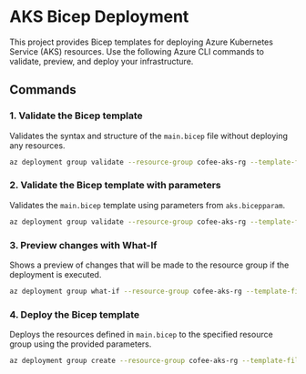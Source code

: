 # AKS Bicep Deployment

This project provides Bicep templates for deploying Azure Kubernetes Service (AKS) resources. Use the following Azure CLI commands to validate, preview, and deploy your infrastructure.

## Commands

### 1. Validate the Bicep template

Validates the syntax and structure of the `main.bicep` file without deploying any resources.

```sh
az deployment group validate --resource-group cofee-aks-rg --template-file main.bicep
```

### 2. Validate the Bicep template with parameters

Validates the `main.bicep` template using parameters from `aks.bicepparam`.

```sh
az deployment group validate --resource-group cofee-aks-rg --template-file main.bicep --parameters aks.bicepparam
```

### 3. Preview changes with What-If

Shows a preview of changes that will be made to the resource group if the deployment is executed.

```sh
az deployment group what-if --resource-group cofee-aks-rg --template-file main.bicep --parameters aks.bicepparam
```

### 4. Deploy the Bicep template

Deploys the resources defined in `main.bicep` to the specified resource group using the provided parameters.

```sh
az deployment group create --resource-group cofee-aks-rg --template-file main.bicep --parameters aks.bicepparam
```